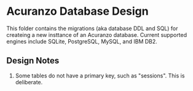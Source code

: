 # Acuranzo Database Design

This folder contains the migrations (aka database DDL and SQL) for createing a new insttance of an Acuranzo database. Current supported engines include SQLite, PostgreSQL, MySQL, and IBM DB2.

## Design Notes

1. Some tables do not have a primary key, such as "sessions".  This is deliberate.